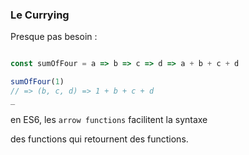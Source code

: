 ### Le Currying

Presque pas besoin :

```js

const sumOfFour = a => b => c => d => a + b + c + d

sumOfFour(1)
// => (b, c, d) => 1 + b + c + d
_
```
en ES6, les `arrow functions` facilitent la syntaxe

des functions qui retournent des functions.
